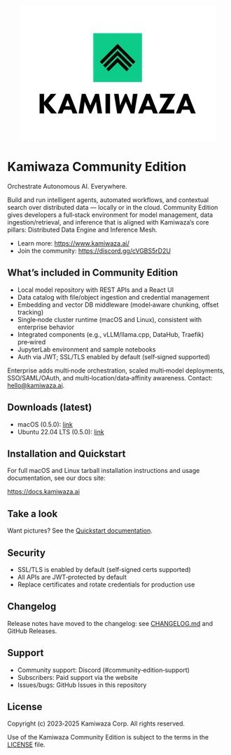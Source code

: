 <div align="center">
  <img src="images/Kamiwaza-Logo.png" alt="Kamiwaza Logo" />
</div>

# Kamiwaza Community Edition

Orchestrate Autonomous AI. Everywhere.

Build and run intelligent agents, automated workflows, and contextual search over distributed data — locally or in the cloud. Community Edition gives developers a full‑stack environment for model management, data ingestion/retrieval, and inference that is aligned with Kamiwaza’s core pillars: Distributed Data Engine and Inference Mesh.

- Learn more: https://www.kamiwaza.ai/
- Join the community: https://discord.gg/cVGBS5rD2U

## What’s included in Community Edition

- Local model repository with REST APIs and a React UI
- Data catalog with file/object ingestion and credential management
- Embedding and vector DB middleware (model‑aware chunking, offset tracking)
- Single‑node cluster runtime (macOS and Linux), consistent with enterprise behavior
- Integrated components (e.g., vLLM/llama.cpp, DataHub, Traefik) pre‑wired
- JupyterLab environment and sample notebooks
- Auth via JWT; SSL/TLS enabled by default (self‑signed supported)

Enterprise adds multi‑node orchestration, scaled multi‑model deployments, SSO/SAML/OAuth, and multi‑location/data‑affinity awareness. Contact: hello@kamiwaza.ai.

## Downloads (latest)

- macOS (0.5.0): [link](https://github.com/kamiwaza-ai/kamiwaza-community-edition/raw/main/kamiwaza-community-0.5.0-OSX.tar.gz)
- Ubuntu 22.04 LTS (0.5.0): [link](https://github.com/kamiwaza-ai/kamiwaza-community-edition/raw/main/kamiwaza-community-0.5.0-UbuntuLinux.tar.gz)

## Installation and Quickstart

For full macOS and Linux tarball installation instructions and usage documentation, see our docs site:

https://docs.kamiwaza.ai

## Take a look

Want pictures? See the [Quickstart documentation](https://docs.kamiwaza.ai/quickstart).

## Security

- SSL/TLS is enabled by default (self‑signed certs supported)
- All APIs are JWT‑protected by default
- Replace certificates and rotate credentials for production use

## Changelog

Release notes have moved to the changelog: see [CHANGELOG.md](CHANGELOG.md) and GitHub Releases.

## Support

- Community support: Discord (#community‑edition‑support)
- Subscribers: Paid support via the website
- Issues/bugs: GitHub Issues in this repository

## License

Copyright (c) 2023‑2025 Kamiwaza Corp. All rights reserved.

Use of the Kamiwaza Community Edition is subject to the terms in the [LICENSE](LICENSE) file.
